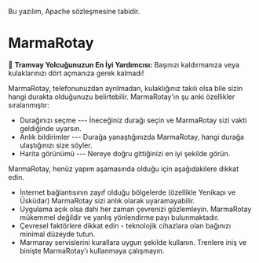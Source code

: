 Bu yazılım, Apache sözleşmesine tabidir.

# MarmaRotay
🚊 **Tramvay Yolcuğunuzun En İyi Yardımcısı:**
Başınızı kaldırmanıza veya kulaklarınızı dört açmanıza gerek kalmadı! 

MarmaRotay, telefonunuzdan ayrılmadan, kulaklığınız takılı olsa bile sizin hangi durakta olduğunuzu belirtebilir. MarmaRotay'ın şu anki özellikler sıralanmıştır:
- Durağınızı seçme --- İneceğiniz durağı seçin ve MarmaRotay sizi vakti geldiğinde uyarsın.
- Anlık bildirimler --- Durağa yanaştığınızda MarmaRotay, hangi durağa ulaştığınızı size söyler.
- Harita görünümü --- Nereye doğru gittiğinizi en iyi şekilde görün.

MarmaRotay, henüz yapım aşamasında olduğu için aşağıdakilere dikkat edin.
- İnternet bağlantısının zayıf olduğu bölgelerde (özellikle Yenikapı ve Üsküdar) MarmaRotay sizi anlık olarak uyaramayabilir.
- Uygulama açık olsa dahi her zaman çevrenizi gözlemleyin. MarmaRotay mükemmel değildir ve yanlış yönlendirme payı bulunmaktadır.
- Çevresel faktörlere dikkat edin - teknolojik cihazlara olan bağınızı minimal düzeyde tutun.
- Marmaray servislerini kurallara uygun şekilde kullanın. Trenlere iniş ve binişte MarmaRotay'ı kullanmaya çalışmayın.
